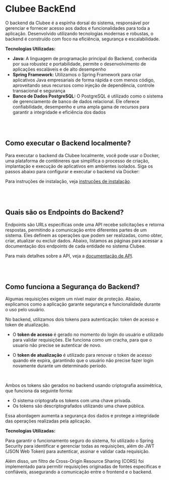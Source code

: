 # Clubee BackEnd

O backend da Clubee é a espinha dorsal do sistema, responsável por gerenciar e fornecer acesso aos dados e funcionalidades para toda a aplicação. Desenvolvido utilizando tecnologias modernas e robustas, o backend é construído com foco na eficiência, segurança e escalabilidade.

**Tecnologias Utilizadas:**

- **Java:** A linguagem de programação principal do Backend, conhecida por sua robustez e portabilidade, permite o desenvolvimento de aplicações escaláveis e de alto desempenho
- **Spring Framework:** Utilizamos o Spring Framework para criar aplicativos Java empresariais de forma rápida e com menos código, aproveitando seus recursos como injeção de dependência, controle transacional e segurança
- **Banco de Dados PostgreSQL:** O PostgreSQL é utilizado como o sistema de gerenciamento de banco de dados relacional. Ele oferece confiabilidade, desempenho e uma ampla gama de recursos para garantir a integridade e eficiência dos dados

<br>
<br>

## Como executar o Backend localmente?

Para executar o backend da Clubee localmente, você pode usar o Docker, uma plataforma de contêineres que simplifica o processo de criação, implantação e execução de aplicativos em ambientes isolados. Siga os passos abaixo para configurar e executar o backend via Docker:

Para instruções de instalação, veja [instruções de instalação](./markdown/installation.md).

<br>
<br>

## Quais são os Endpoints do Backend?

Endpoints são URLs específicas onde uma API recebe solicitações e retorna respostas, permitindo a comunicação entre diferentes partes de um sistema. Eles definem as operações que podem ser realizadas, como obter, criar, atualizar ou excluir dados. Abaixo, listamos as páginas para acessar a documentação dos endpoints de cada entidade no sistema Clubee.

Para mais detalhes sobre a API, veja a [documentação de API](./markdown/api-documentation.md).

<br>
<br>

## Como funciona a Segurança do Backend?

Algumas requisições exigem um nível maior de proteção. Abaixo, explicamos como a aplicação garante segurança e funcionalidade durante o uso pelo usuário.

No backend, utilizamos dois tokens para autenticação: token de acesso e token de atualização.

- O **token de acesso** é gerado no momento do login do usuário e utilizado para validar requisições. Ele funciona como um cracha, para que o usuario não precise se autenticar de novo.

- O **token de atualização** é utilizado para renovar o token de acesso quando ele expira, garantindo que o usuário não precise fazer login novamente durante um determinado período.

<br>

Ambos os tokens são gerados no backend usando criptografia assimétrica, que funciona da seguinte forma:

- O sistema criptografa os tokens com uma chave privada.
- Os tokens são descriptografados utilizando uma chave pública.

Essa abordagem aumenta a segurança dos dados e protege a integridade das operações realizadas pela aplicação.

**Tecnologias Utilizadas:**

Para garantir o funcionamento seguro do sistema, foi utilizado o Spring Security para identificar e gerenciar todas as requisições, além do JWT (JSON Web Token) para autenticar, assinar e validar cada requisição.

Além disso, um filtro de Cross-Origin Resource Sharing (CORS) foi implementado para permitir requisições originadas de fontes específicas e confiáveis, assegurando a comunicação entre o frontend e o backend.
